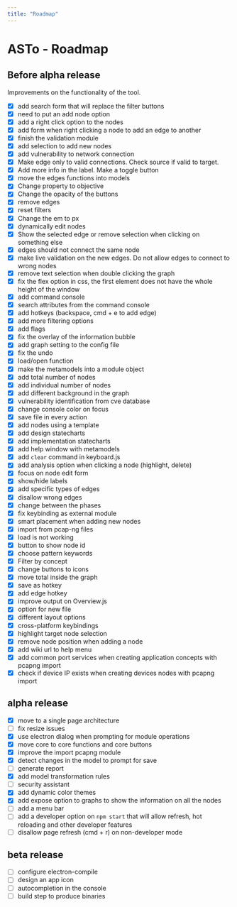 ```yaml
---
title: "Roadmap"
---
```

# ASTo - Roadmap

## Before alpha release

Improvements on the functionality of the tool.

- [x] add search form that will replace the filter buttons
- [x] need to put an add node option
- [x] add a right click option to the nodes
- [x] add form when right clicking a node to add an edge to another
- [x] finish the validation module
- [x] add selection to add new nodes
- [x] add vulnerability to network connection
- [x] Make edge only to valid connections. Check source if valid to target.
- [x] Add more info in the label. Make a toggle button
- [x] move the edges functions into models
- [x] Change property to objective
- [x] Change the opacity of the buttons
- [x] remove edges
- [x] reset filters
- [x] Change the em to px
- [x] dynamically edit nodes
- [x] Show the selected edge or remove selection when clicking on something else
- [x] edges should not connect the same node
- [x] make live validation on the new edges. Do not allow edges to connect to wrong nodes
- [x] remove text selection when double clicking the graph
- [x] fix the flex option in css, the first element does not have the whole height of the window
- [x] add command console
- [x] search attributes from the command console
- [x] add hotkeys (backspace, cmd + e to add edge)
- [x] add more filtering options
- [x] add flags
- [x] fix the overlay of the information bubble
- [x] add graph setting to the config file
- [x] fix the undo
- [x] load/open function
- [x] make the metamodels into a module object
- [x] add total number of nodes
- [x] add individual  number of nodes
- [x] add different background in the graph
- [x] vulnerability identification from cve database
- [x] change console color on focus
- [x] save file in every action
- [x] add nodes using a template
- [x] add design statecharts
- [x] add implementation statecharts
- [x] add help window with metamodels
- [x] add `clear` command in keyboard.js
- [x] add analysis option when clicking a node (highlight, delete)
- [x] focus on node edit form
- [x] show/hide labels
- [x] add specific types of edges
- [x] disallow wrong edges
- [x] change between the phases
- [x] fix keybinding as external module
- [x] smart placement when adding new nodes
- [x] import from pcap-ng files
- [x] load is not working
- [x] button to show node id
- [x] choose pattern keywords
- [x] Filter by concept
- [x] change buttons to icons
- [x] move total inside the graph
- [x] save as hotkey
- [x] add edge hotkey
- [x] improve output on Overview.js
- [x] option for new file
- [x] different layout options
- [x] cross-platform keybindings
- [x] highlight target node selection
- [x] remove node position when adding a node
- [x] add wiki url to help menu
- [x] add common port services when creating application concepts with pcapng import
- [x] check if device IP exists when creating devices nodes with pcapng import

## alpha release

- [x] move to a single page architecture
- [ ] fix resize issues
- [x] use electron dialog when prompting for module operations
- [x] move core to core functions and core buttons
- [x] improve the import pcapng module
- [x] detect changes in the model to prompt for save
- [ ] generate report
- [x] add model transformation rules
- [ ] security assistant
- [x] add dynamic color themes
- [x] add expose option to graphs to show the information on all the nodes
- [ ] add a menu bar
- [ ] add a developer option on `npm start` that will allow refresh, hot reloading and other developer features
- [ ] disallow page refresh (cmd + r) on non-developer mode

## beta release

- [ ] configure electron-compile
- [ ] design an app icon
- [ ] autocompletion in the console
- [ ] build step to produce binaries

